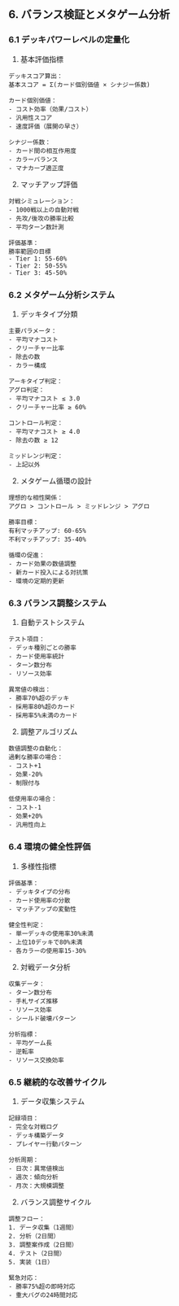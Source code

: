 ## 6. バランス検証とメタゲーム分析

### 6.1 デッキパワーレベルの定量化

1. 基本評価指標
```plaintext
デッキスコア算出：
基本スコア = Σ(カード個別価値 × シナジー係数)

カード個別価値：
- コスト効率（効果/コスト）
- 汎用性スコア
- 速度評価（展開の早さ）

シナジー係数：
- カード間の相互作用度
- カラーバランス
- マナカーブ適正度
```

2. マッチアップ評価
```plaintext
対戦シミュレーション：
- 1000戦以上の自動対戦
- 先攻/後攻の勝率比較
- 平均ターン数計測

評価基準：
勝率範囲の目標
- Tier 1: 55-60%
- Tier 2: 50-55%
- Tier 3: 45-50%
```

### 6.2 メタゲーム分析システム

1. デッキタイプ分類
```plaintext
主要パラメータ：
- 平均マナコスト
- クリーチャー比率
- 除去の数
- カラー構成

アーキタイプ判定：
アグロ判定：
- 平均マナコスト ≤ 3.0
- クリーチャー比率 ≥ 60%

コントロール判定：
- 平均マナコスト ≥ 4.0
- 除去の数 ≥ 12

ミッドレンジ判定：
- 上記以外
```

2. メタゲーム循環の設計
```plaintext
理想的な相性関係：
アグロ > コントロール > ミッドレンジ > アグロ

勝率目標：
有利マッチアップ: 60-65%
不利マッチアップ: 35-40%

循環の促進：
- カード効果の数値調整
- 新カード投入による対抗策
- 環境の定期的更新
```

### 6.3 バランス調整システム

1. 自動テストシステム
```plaintext
テスト項目：
- デッキ種別ごとの勝率
- カード使用率統計
- ターン数分布
- リソース効率

異常値の検出：
- 勝率70%超のデッキ
- 採用率80%超のカード
- 採用率5%未満のカード
```

2. 調整アルゴリズム
```plaintext
数値調整の自動化：
過剰な勝率の場合：
- コスト+1
- 効果-20%
- 制限付与

低使用率の場合：
- コスト-1
- 効果+20%
- 汎用性向上
```

### 6.4 環境の健全性評価

1. 多様性指標
```plaintext
評価基準：
- デッキタイプの分布
- カード使用率の分散
- マッチアップの変動性

健全性判定：
- 単一デッキの使用率30%未満
- 上位10デッキで80%未満
- 各カラーの使用率15-30%
```

2. 対戦データ分析
```plaintext
収集データ：
- ターン数分布
- 手札サイズ推移
- リソース効率
- シールド破壊パターン

分析指標：
- 平均ゲーム長
- 逆転率
- リソース交換効率
```

### 6.5 継続的な改善サイクル

1. データ収集システム
```plaintext
記録項目：
- 完全な対戦ログ
- デッキ構築データ
- プレイヤー行動パターン

分析周期：
- 日次：異常値検出
- 週次：傾向分析
- 月次：大規模調整
```

2. バランス調整サイクル
```plaintext
調整フロー：
1. データ収集（1週間）
2. 分析（2日間）
3. 調整案作成（2日間）
4. テスト（2日間）
5. 実装（1日）

緊急対応：
- 勝率75%超の即時対応
- 重大バグの24時間対応
```
